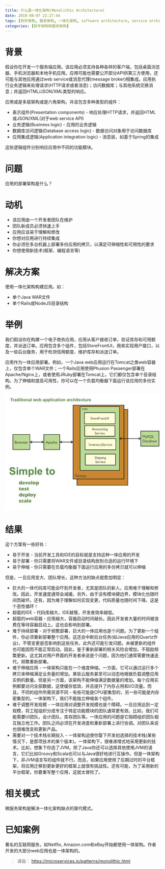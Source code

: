 ```yaml
---
title: 什么是一体化架构(Monolithic Architecture)
date: 2019-08-07 22:27:44
tags: [软件架构, 服务架构, 一体化架构, software architecture, service architecture, monolithic architecture]
categories: [软件架构和服务架构]
---
```


# 背景

假设你在开发一个服务端应用。该应用必须支持各种各样的客户端，包括桌面浏览器、手机浏览器和本地手机应用。应用可能也需要公开部分API供第三方使用，还可能与其他应用通过web service或消息代理(message broker)相集成。应用执行业务逻辑来处理请求(HTTP请求或者消息)；访问数据库；与其他系统交换消息；并返回HTML/JSON/XML类型的响应。

应用或是多层架构或是六角架构，并且包含多种类型的组件：

- 表示组件(Presentation components) - 响应处理HTTP请求，并返回HTML或JSON/XML(对于web service API)
- 业务逻辑(Business logic) - 应用的业务逻辑
- 数据库访问逻辑(Database access logic) - 数据访问对象用于访问数据库
- 应用集成逻辑(Application integration logic) - 消息层，如基于Spring的集成

这些逻辑组件分别响应应用中不同的功能模块。

# 问题

应用的部署架构是什么？

# 动机

- 该应用由一个开发者团队在维护
- 团队新成员必须快速上手
- 应用应该易于理解和修改
- 你想对应用进行持续集成
- 你必须在多台机器上部署多份应用的拷贝，以满足可伸缩性和可用性的要求
- 你想使用新技术(框架、编程语言等)

# 解决方案

使用一体化架构构建应用。如：

- 单个Java WAR文件
- 单个Rails或NodeJS目录结构

# 举例

我们假设你在构建一个电子商务应用，应用从客户接收订单，验证库存和可用额度，并派送订单。应用包含多个组件，包括StoreFrontUI，用来实现用户接口，以及一些后台服务，用于检测信用额度、维护库存和派送订单。

应用作为一体应用部署。例如，一个Java web应用运行在Tomcat之类web容器上，仅包含单个WAR文件；一个Rails应用使用Phusion Passenger部署在Apache/Nginx上，或者使用JRuby部署在Tomcat上，它们都仅包含单个目录结构。为了伸缩和提高可用性，你可以在一个负载均衡器下面运行该应用的多份实例。

![](https://raw.githubusercontent.com/imonce/imgs/master/20190807222502.png)

# 结果

这个方案有一些好处：

- 易于开发 - 当前开发工具和IDE的目标就是支持这种一体应用的开发
- 易于部署 - 你只需要将WAR文件或目录结构放到合适的运行环境下
- 易于伸缩 - 你只需要在负载均衡器下面运行应用的多份拷贝就可以伸缩

但是，一旦应用变大、团队增长，这种方法的缺点就愈加明显：

- 巨大的一体代码库可能会吓到开发者，尤其是团队的新人。应用难于理解和修改。因此，开发速度通常会减缓。另外，由于没有模块硬边界，模块化也随时间而破坏。还有，因为难于理解如何实现变更，代码质量也随时间下降。这是个恶性循环！
- 超载的IDE - 代码库越大，IDE越慢，开发者效率越低。
- 超载的web容器 - 应用越大，容器启动时间越长。因此开发者大量的时间被浪费在等待容器启动上。这也会影响到部署。
- 难于持续部署 - 对于频繁部署，巨大的一体应用也是个问题。为了更新一个组件，你必须重新部署整个应用。这还会中断后台任务(如Java应用的Quartz作业)，不管变更是否影响到这些任务，此外还可能引发问题。未被更新的组件也可能因而不能正常启动。因此，鉴于重新部署的相关风险会增加，不鼓励频繁更新。这尤其对用户界面的开发者来说是个问题，因为他们通常需要快速迭代，频繁重新部署。
- 难于伸缩应用 - 一体架构只能在一个维度伸缩。一方面，它可以通过运行多个拷贝来伸缩满足业务量的增加。某些云服务甚至可以动态地根据负载调整应用实例的数量。但是另一方面，该架构不能伸缩满足数据量的增加。每个应用实例都要访问全部数据，这使缓存低效，并且提升了内存占用和I/O流量。而且，不同的组件所需资源不同 - 有些可能是CPU密集型的，另一些可能是内存密集型的。一体架构下，我们不能独立伸缩各个组件。
- 难于调整开发规模 - 一体应用对调整开发规模也是个障碍。一旦应用达到一定规模，将工程组织分成专注于特定功能模块的团队通常更有效。比如，我们可能需要UI团队，会计团队，库存团队等。一体应用的问题是它阻碍组织团队相互独立地工作。团队之间必须在开发进度和重新部署上进行协调。对团队来说也很难改变和更新产品。
- 需要对一个技术栈长期投入 - 一体架构迫使你娶下开发初选择的技术栈(某些情况下，是那项技术的某个版本)。一体架构下，很难递增式地采用更新的技术。比如，想象下你选了JVM。除了Java你还可以选择其他使用JVM的语言，它们比如Groovy和Scala也可以与Java很好地进行互操作。但是一体架构下，非JVM语言写的组件就不行。而且，如果应用使用了后期过时的平台框架，将应用迁移到更新更好的框架上就很有挑战性。还有可能，为了采用新的平台框架，你要重写整个应用，这就太冒险了。

# 相关模式

微服务架构是解决一体化架构缺点的替代模式。

# 已知案例

著名的互联网服务，如Netflix, Amazon.com和eBay开始都使用一体架构。作者开发的大部分web应用也是一体架构的。

> 译自：
> https://microservices.io/patterns/monolithic.html